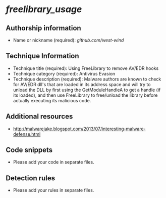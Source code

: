 # *freelibrary_usage*

## Authorship information
* Name or nickname (required): *github.com/west-wind*
  
## Technique Information
* Technique title (required): Using FreeLibrary to remove AV/EDR hooks
* Technique category (required): Antivirus Evasion
* Technique description (required): Malware authors are known to check for AV/EDR dll's that are loaded in its address space and will try to unload the DLL by first using the GetModuleHandleA to get a handle (if its loaded), and then use FreeLibrary to free/unload the library before actually executing its malicious code. 

## Additional resources
* http://malwarejake.blogspot.com/2013/07/interesting-malware-defense.html 

## Code snippets
* Please add your code in separate files.

## Detection rules
* Please add your rules in separate files.
